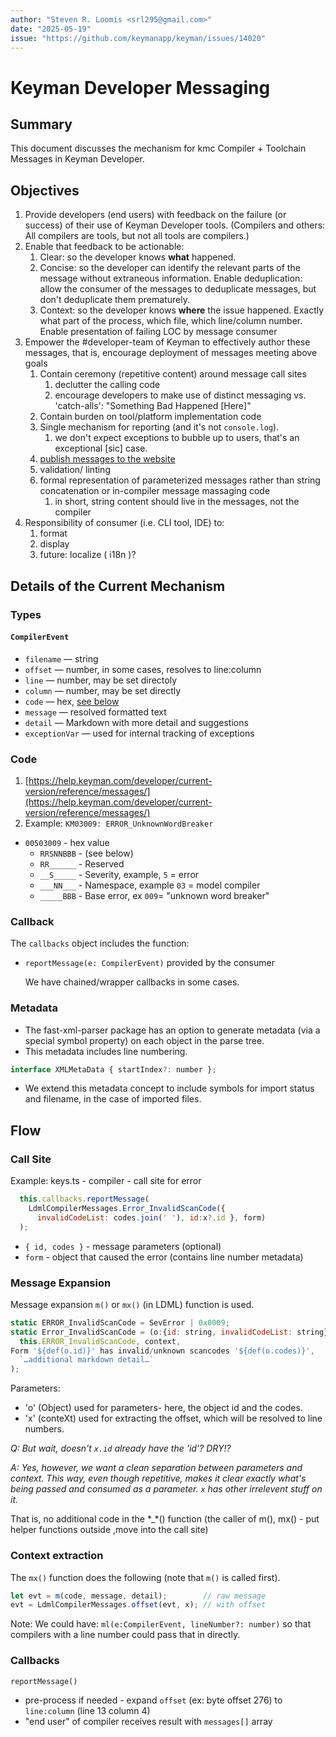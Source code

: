 ```yaml
---
author: "Steven R. Loomis <srl295@gmail.com>"
date: "2025-05-19"
issue: "https://github.com/keymanapp/keyman/issues/14020"
---
```


# Keyman Developer Messaging

## Summary

This document discusses the mechanism for kmc Compiler \+ Toolchain Messages in Keyman Developer.

## Objectives

1. Provide developers (end users) with feedback on the failure (or success) of their use of Keyman Developer tools. (Compilers and others: All compilers are tools, but not all tools are compilers.)
2. Enable that feedback to be actionable:
   1. Clear: so the developer knows **what** happened.
   2. Concise: so the developer can identify the relevant parts of the message without extraneous information. Enable deduplication: allow the consumer of the messages to deduplicate messages, but don't deduplicate them prematurely.
   3. Context: so the developer knows **where** the issue happened. Exactly what part of the process, which file, which line/column number.
      Enable presentation of failing LOC by message consumer
3. Empower the \#developer-team of Keyman to effectively author these messages, that is, encourage deployment of messages meeting above goals
   1. Contain ceremony (repetitive content) around message call sites
      1. declutter the calling code
      2. encourage developers to make use of distinct messaging vs. 'catch-alls': "Something Bad Happened \[Here\]"
   2. Contain burden on tool/platform implementation code
   3. Single mechanism for reporting (and it's not `console.log`).
      1. we don't expect exceptions to bubble up to users, that's an exceptional \[sic\] case.
   4. [publish messages to the website](https://help.keyman.com/developer/current-version/reference/messages/)
   5. validation/ linting
   6. formal representation of parameterized messages rather than string concatenation or in-compiler message massaging code
      1. in short, string content should live in the messages, not the compiler
4. Responsibility of consumer (i.e. CLI tool, IDE) to:
   1. format
   2. display
   3. future: localize ( i18n )?

## Details of the Current Mechanism

### Types

#### `CompilerEvent`

* `filename` — string
* `offset` — number, in some cases, resolves to line:column
* `line` — number, may be set directoly
* `column` — number, may be set directly
* `code` — hex, [see below](#code)
* `message` — resolved formatted text
* `detail` — Markdown with more detail and suggestions
* `exceptionVar` — used for internal tracking of exceptions

### Code

1. [https://help.keyman.com/developer/current-version/reference/messages/](https://help.keyman.com/developer/current-version/reference/messages/)
2. Example: `KM03009: ERROR_UnknownWordBreaker`

* `00503009` - hex value
  * `RRSNNBBB` \- (see below)
  * `RR______` \- Reserved
  * `__S_____` \- Severity, example, `5` = error
  * `___NN___` \- Namespace, example  `03` = model compiler
  * `_____BBB` \- Base error, ex `009`=  "unknown word breaker"

### Callback

The `callbacks` object includes the function:

* `reportMessage(e: CompilerEvent)` provided by the consumer

  We have chained/wrapper callbacks in some cases.

### Metadata

* The fast-xml-parser package has an option to generate metadata (via a special symbol property) on each object in the parse tree.
* This metadata includes line numbering.

```js
interface XMLMetaData { startIndex?: number };
```

* We extend this metadata concept to include symbols for import status and filename, in the case of imported files.

## Flow

### Call Site

Example: keys.ts  \- compiler \- call site for error

```js
  this.callbacks.reportMessage(
    LdmlCompilerMessages.Error_InvalidScanCode({
      invalidCodeList: codes.join(' '), id:x?.id }, form)
  );
```

  * `{ id, codes }` \- message parameters (optional)
  * `form` \- object that caused the error (contains line number metadata)

### Message Expansion

 Message expansion `m()` or `mx()` (in LDML) function is used.

```js
static ERROR_InvalidScanCode = SevError | 0x0009;
static Error_InvalidScanCode = (o:{id: string, invalidCodeList: string}, x: ObjectWithCompileContext) => mx(
  this.ERROR_InvalidScanCode, context,
Form '${def(o.id)}' has invalid/unknown scancodes '${def(o.codes)}',
  `…additional markdown detail…`
);
```

Parameters:

* 'o' (Object) used for parameters- here, the object id and the codes.
* 'x' (conteXt) used for extracting the offset, which will be resolved to line numbers.

_Q: But wait, doesn't `x.id` already have the 'id'? DRY!?_

_A: Yes, however, we want a clean separation between parameters and context. This way, even though repetitive, makes it clear exactly what's being passed and consumed as a parameter.  `x` has other irrelevent stuff on it._

That is, no additional code in the \*_*() function (the caller of m(), mx() \- put helper functions outside ,move into the call site)

### Context extraction

The `mx()` function does the following (note that `m()` is called first).

```js
let evt = m(code, message, detail);        // raw message
evt = LdmlCompilerMessages.offset(evt, x); // with offset
```

Note: We could have:    `ml(e:CompilerEvent, lineNumber?: number)` so that  compilers with a line number could pass that in directly.

### Callbacks


`reportMessage()`

* pre-process if needed \- expand `offset`  (ex: byte offset 276\) to `line:column`  (line 13 column 4\)
* "end user" of compiler receives result with `messages[]` array
